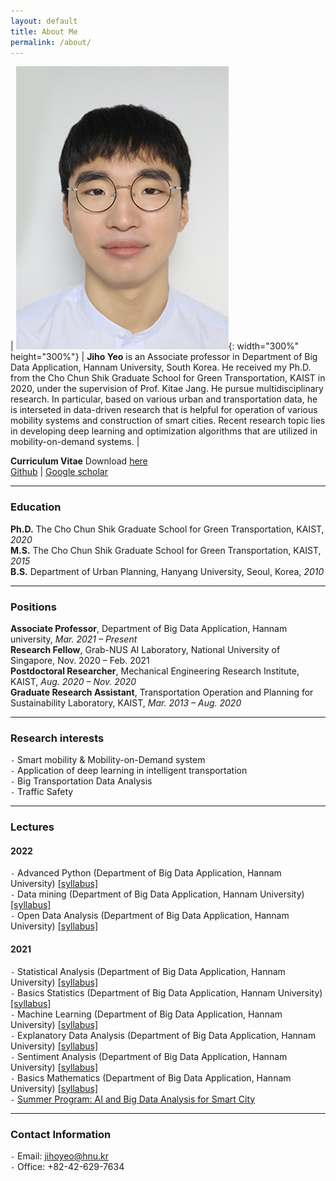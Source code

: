 ```yaml
---
layout: default
title: About Me
permalink: /about/
---
```


<style>
td, th {
   border: none!important;
}
</style>

| ![Jihoyeo](../images/jihoyeo.jpg){: width="300%" height="300%"} | **Jiho Yeo** is an Associate professor in Department of Big Data Application, Hannam University, South Korea. He received my Ph.D. from the Cho Chun Shik Graduate School for Green Transportation, KAIST in 2020, under the supervision of Prof. Kitae Jang. He pursue multidisciplinary research. In particular, based on various urban and transportation data, he is interseted in data-driven research that is helpful for operation of various mobility systems and construction of smart cities. Recent research topic lies in developing deep learning and optimization algorithms that are utilized in mobility-on-demand systems. | 

**Curriculum Vitae** 
Download [here](../images/CV_JihoYeo.pdf)  
[Github](https://github.com/jihoyeo) | [Google scholar](https://scholar.google.com/citations?hl=ko&user=nCF7lDoAAAAJ&view_op=list_works&gmla=AJsN-F4oiuqLY19Sm-zR1mOuijwlD2pSzrXLnY9GAOoPvP_-3q5zHR0ys8uo15YPuGPx6JQ337DVkmT1xckPi54kLKrZmma793BLi3XMOg2yvIXg1GLedIDaK5LUfEtEonVeseP_7yUU)

--- 

### Education

**Ph.D.** The Cho Chun Shik Graduate School for Green Transportation, KAIST, *2020*  
**M.S.** The Cho Chun Shik Graduate School for Green Transportation, KAIST, *2015*  
**B.S.** Department of Urban Planning, Hanyang University, Seoul, Korea, *2010*  

---

### Positions 

**Associate Professor**, Department of Big Data Application, Hannam university, *Mar. 2021 – Present*  
**Research Fellow**, Grab-NUS AI Laboratory, National University of Singapore, Nov. 2020 – Feb. 2021  
**Postdoctoral Researcher**, Mechanical Engineering Research Institute, KAIST, *Aug. 2020 – Nov. 2020*  
**Graduate Research Assistant**, Transportation Operation and Planning for Sustainability Laboratory, KAIST, *Mar. 2013 – Aug. 2020*

---

### Research interests 

`-` Smart mobility & Mobility-on-Demand system  
`-` Application of deep learning in intelligent transportation  
`-` Big Transportation Data Analysis  
`-` Traffic Safety

---

### Lectures

#### 2022

`-` Advanced Python (Department of Big Data Application, Hannam University) [[syllabus]](https://jihoyeo.notion.site/Advanced-Python-Python-bc4786b728264300b46d67e16047f037)  
`-` Data mining (Department of Big Data Application, Hannam University) [[syllabus]](https://jihoyeo.notion.site/Data-mining-facd9c4df9f5483ca09eb7e429cfefec)  
`-` Open Data Analysis (Department of Big Data Application, Hannam University) [[syllabus]](https://jihoyeo.notion.site/Open-Data-Analysis-77c436ebacca42e9b2ea22c75ae7b1bc)

#### 2021

`-` Statistical Analysis (Department of Big Data Application, Hannam University) [[syllabus]](https://jihoyeo.notion.site/Statistical-Analysis-40dc3e18837e47859535d58d4351b8e9)  
`-` Basics Statistics (Department of Big Data Application, Hannam University) [[syllabus]](https://jihoyeo.notion.site/Basic-Statistics-7853cd6a84d2454da222396a4eada55c)  
`-` Machine Learning (Department of Big Data Application, Hannam University) [[syllabus]](https://jihoyeo.notion.site/Machine-learning-87ec2b091f494968a43c40fb4d43f2e4)  
`-` Explanatory Data Analysis (Department of Big Data Application, Hannam University) [[syllabus]](https://jihoyeo.notion.site/Exploratory-Data-Analysis-93df526657c844efb0f813b68fa57314)  
`-` Sentiment Analysis (Department of Big Data Application, Hannam University) [[syllabus]](https://jihoyeo.notion.site/Sentiment-Analysis-8d7295212e6b4a82a1dcb88a76b6b711)  
`-` Basics Mathematics (Department of Big Data Application, Hannam University) [[syllabus]](https://jihoyeo.notion.site/Basic-mathematics-7c100c86b4c044b7ac0498c7e488d4a5)  
`-` [Summer Program: AI and Big Data Analysis for Smart City](https://dataonair.or.kr/bigjob/)

---

### Contact Information

`-` Email: jihoyeo@hnu.kr  
`-` Office: +82-42-629-7634
